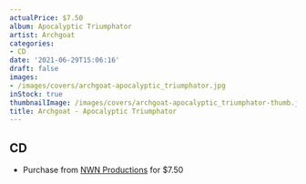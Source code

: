 ```yaml
---
actualPrice: $7.50
album: Apocalyptic Triumphator
artist: Archgoat
categories:
- CD
date: '2021-06-29T15:06:16'
draft: false
images:
- /images/covers/archgoat-apocalyptic_triumphator.jpg
inStock: true
thumbnailImage: /images/covers/archgoat-apocalyptic_triumphator-thumb.jpg
title: Archgoat - Apocalyptic Triumphator
---
```


## CD
* Purchase from [NWN Productions](http://shop.nwnprod.com/index.php?route=product/product&path=93&product_id=7884&sort=pd.name&order=ASC) for $7.50
